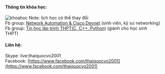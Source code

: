 #### Thông tin khóa học:
![khoahoc](https://scontent.fsgn2-1.fna.fbcdn.net/v/t1.0-9/122479231_1087844165007299_5504323848781407086_o.jpg?_nc_cat=105&ccb=2&_nc_sid=825194&_nc_ohc=V53TODSWHCgAX_AX6GU&_nc_ht=scontent.fsgn2-1.fna&oh=2f090b7f81f923cd8ee9442c1c584272&oe=5FBAA829)
Note: lịch học có thể thay đổi       
Fb group: [Network Automation & Cisco Devnet](https://www.facebook.com/groups/networkautomation2001/) (sinh viên, kỹ sư networking)        
Fb group: [Tin học lập trình THPT(C, C++, Python)](https://www.facebook.com/groups/2327984310681255/) (giành cho học sinh THPT)

#### Liên hệ:  
Skype: live:thaiquocvo2001  
Facebook: [https://www.facebook.com/thaiquocvo2001](https://www.facebook.com/thaiquocvo2001)
